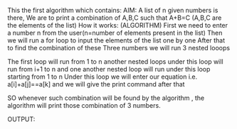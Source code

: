 This the first algorithm which contains:
AIM: A list of n given numbers is there, We are to print a combination of A,B,C such that A+B=C (A,B,C are the elements of the list)
How it works: (ALGORITHM)
First we need to enter a number n from the user(n=number of elements present in the list)
Then we will run a for loop to input the elements of the list one by one
After that to find the combination of these Three numbers we will run 3 nested looops

The first loop will run from 1 to n 
another nested loops under this loop will run from i+1 to n
and one another nested loop will run under this loop starting from 1 to n
Under this loop we will enter our equation i.e. a[i]+a[j]==a[k]
and we will give the print command after that


SO whenever such combination will be found by the algorithm , the algorithm will print those combination of 3 numbers.


OUTPUT:
